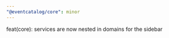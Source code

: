 ```yaml
---
"@eventcatalog/core": minor
---
```


feat(core): services are now nested in domains for the sidebar
